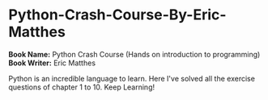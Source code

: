 # Python-Crash-Course-By-Eric-Matthes
**Book Name:** Python Crash Course (Hands on introduction to programming)
**Book Writer:** Eric Matthes

Python is an incredible language to learn. Here I've solved all the exercise questions of chapter 1 to 10.
Keep Learning! 
